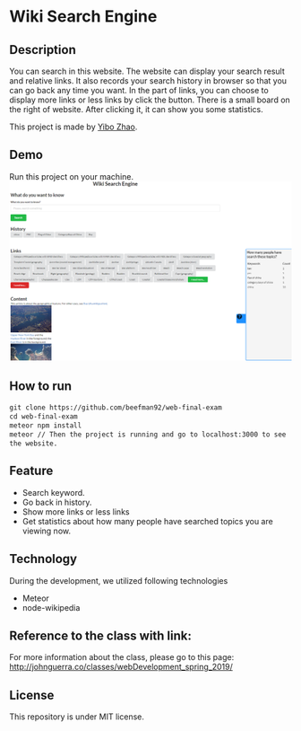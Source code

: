 # Wiki Search Engine
## Description
You can search in this website. The website can display your search result and relative links. 
It also records your search history in browser so that you can go back any time you want.
In the part of links, you can choose to display more links or less links by click the button.
There is a small board on the right of website. After clicking it, it can show you some statistics.

This project is made by [Yibo Zhao](http://18.144.2.153:8080/).

## Demo
Run this project on your machine.
![](./frontpage.png)

## How to run
```
git clone https://github.com/beefman92/web-final-exam
cd web-final-exam
meteor npm install
meteor // Then the project is running and go to localhost:3000 to see the website.
```

## Feature
+ Search keyword.
+ Go back in history.
+ Show more links or less links
+ Get statistics about how many people have searched topics you are viewing now.

## Technology
During the development, we utilized following technologies
  * Meteor
  * node-wikipedia

## Reference to the class with link:
For more information about the class, please go to this page:
http://johnguerra.co/classes/webDevelopment_spring_2019/

## License
This repository is under MIT license.

